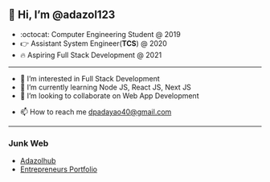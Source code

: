 ## 👋 Hi, I’m @adazol123
* :octocat: Computer Engineering Student @ 2019
* 👉 Assistant System Engineer(**TCS**) @ 2020
* 🔥 Aspiring Full Stack Development @ 2021
___
+ 👀 I’m interested in Full Stack Development
+ 🌱 I’m currently learning Node JS, React JS, Next JS
+ 💞️ I’m looking to collaborate on Web App Development
* 📫 How to reach me dpadayao40@gmail.com
---
### Junk Web
- [Adazolhub](https://adazolhub.online)
- [Entrepreneurs Portfolio](https://entrepreneursportfolio.com)

<!---
adazol123/adazol123 is a ✨ special ✨ repository because its `README.md` (this file) appears on your GitHub profile.
You can click the Preview link to take a look at your changes.
--->
